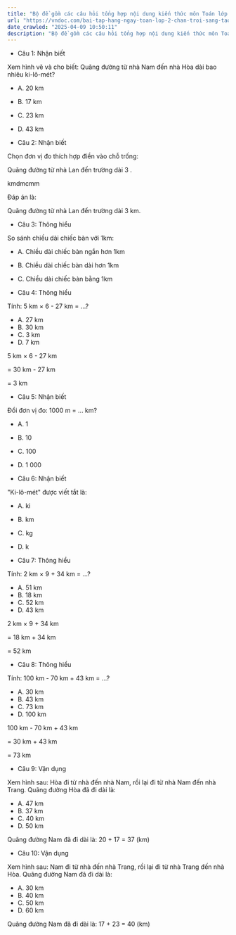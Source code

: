 ```yaml
---
title: "Bộ đề gồm các câu hỏi tổng hợp nội dung kiến thức môn Toán lớp 2 đã học ở Tuần 27: Ki-lô-mét trong chương trình Toán lớp 2 Tập 2 Chân trời sáng tạo, giúp các em ôn tập và luyện giải các dạng bài tập Toán lớp 2. Mời các em cùng luyện tập."
url: "https://vndoc.com/bai-tap-hang-ngay-toan-lop-2-chan-troi-sang-tao-tuan-27-thu-4-339449"
date_crawled: "2025-04-09 10:50:11"
description: "Bộ đề gồm các câu hỏi tổng hợp nội dung kiến thức môn Toán lớp 2 đã học ở Tuần 27: Ki-lô-mét trong chương trình Toán lớp 2 Tập 2 Chân trời sáng tạo, giúp các em ôn tập và luyện giải các dạng bài tập Toán lớp 2. Mời các em cùng luyện tập."
---
```


* Câu 1:  Nhận biết

Xem hình vẽ và cho biết: Quãng đường từ nhà Nam đến nhà Hòa dài bao nhiêu ki-lô-mét?

  * A. 20 km 
  * B. 17 km 
  * C. 23 km 
  * D. 43 km 



* Câu 2:  Nhận biết

Chọn đơn vị đo thích hợp điền vào chỗ trống:

Quãng đường từ nhà Lan đến trường dài 3 .

kmdmcmm

Đáp án là:

Quãng đường từ nhà Lan đến trường dài 3 km.

* Câu 3:  Thông hiểu

So sánh chiều dài chiếc bàn với 1km:

  * A. Chiều dài chiếc bàn ngắn hơn 1km 
  * B. Chiều dài chiếc bàn dài hơn 1km 
  * C. Chiều dài chiếc bàn bằng 1km 



* Câu 4:  Thông hiểu

Tính: 5 km × 6 - 27 km = ...?

  * A. 27 km 
  * B. 30 km 
  * C. 3 km 
  * D. 7 km 



5 km × 6 - 27 km

= 30 km - 27 km

= 3 km

* Câu 5:  Nhận biết

Đổi đơn vị đo: 1000 m = ... km?

  * A. 1 
  * B. 10 
  * C. 100 
  * D. 1 000 



* Câu 6:  Nhận biết

"Ki-lô-mét" được viết tắt là:

  * A. ki 
  * B. km 
  * C. kg 
  * D. k 



* Câu 7:  Thông hiểu

Tính: 2 km × 9 + 34 km = ...?

  * A. 51 km 
  * B. 18 km 
  * C. 52 km 
  * D. 43 km 



2 km × 9 + 34 km

= 18 km + 34 km

= 52 km

* Câu 8:  Thông hiểu

Tính: 100 km - 70 km + 43 km = ...?

  * A. 30 km 
  * B. 43 km 
  * C. 73 km 
  * D. 100 km 



100 km - 70 km + 43 km

= 30 km + 43 km

= 73 km

* Câu 9:  Vận dụng

Xem hình sau: Hòa đi từ nhà đến nhà Nam, rồi lại đi từ nhà Nam đến nhà Trang. Quãng đường Hòa đã đi dài là:

  * A. 47 km 
  * B. 37 km 
  * C. 40 km 
  * D. 50 km 



Quãng đường Nam đã đi dài là: 20 + 17 = 37 (km)

* Câu 10:  Vận dụng

Xem hình sau: Nam đi từ nhà đến nhà Trang, rồi lại đi từ nhà Trang đến nhà Hòa. Quãng đường Nam đã đi dài là:

  * A. 30 km 
  * B. 40 km 
  * C. 50 km 
  * D. 60 km 



Quãng đường Nam đã đi dài là: 17 + 23 = 40 (km)
